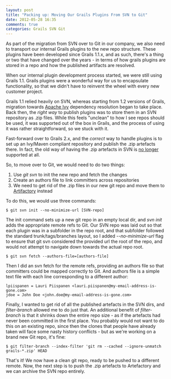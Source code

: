 ```yaml
---
layout: post
title: "Packing up: Moving Our Grails Plugins From SVN to Git"
date: 2012-05-28 16:35
comments: true
categories: Grails SVN Git
---
```


As part of the migration from SVN over to Git in our company, we also need to transport our internal Grails plugins to the new repo structure. These plugins have been developed since Grails 1.1.x, and as such, there's a thing or two that have changed over the years - in terms of how grails plugins are stored in a repo and how the published artifacts are resolved.

<!--more-->

When our internal plugin development process started, we were still using Grails 1.1. Grails plugins were a wonderful way for us to encapsulate functionality, so that we didn't have to reinvent the wheel with every new customer project.

Grails 1.1 relied heavily on SVN, whereas starting from 1.2 versions of Grails, migration towards [Apache Ivy](http://ant.apache.org/ivy/) dependency resolution began to take place. Back then, the _right way_ to publish plugins was to store them in an SVN repository as .zip files. While this feels "unclean" to how I see repos should be used, it was supported out of the box in Grails, and the process of using it was rather straightforward, so we stuck with it.

Fast-forward over to Grails 2.x, and the _correct_ way to handle plugins is to set up an Ivy/Maven compliant repository and publish the .zip artefacts there. In fact, the old way of having the .zip artefacts in SVN is [no longer](http://jira.grails.org/browse/GPRELEASE-36) supported at all.

So, to move over to Git, we would need to do two things:

1. Use _git svn_ to init the new repo and fetch the changes
2. Create an authors file to link committers across repositories
3. We need to get rid of the .zip files in our new git repo and move them to [Artifactory](http://www.jfrog.com/products.php) instead

To do this, we would use three commands:

    $ git svn init --no-minimize-url [SVN-repo]

The init command sets up a new git repo in an empty local dir, and _svn init_ adds the appropriate remote refs to Git. Our SVN repo was laid out so that each plugin was in a subfolder in the repo root, and that subfolder followed the standard trunk/tags/branches layout, so I added _--no-minimize-url_ flag to ensure that git svn considered the provided url the root of the repo, and would not attempt to navigate down towards the actual repo root.

    $ git svn fetch --authors-file=[authors-file]
    
Then I did an svn fetch for the remote refs, providing an authors file so that committers could be mapped correctly to Git. And authors file is a simple text file with each line corresponding to a different author:

    lpiispanen = Lauri Piispanen <lauri.piispanen@my-email-address-is-gone.com>
    jdoe = John Doe <john.doe@my-email-address-is-gone.com>

Finally, I wanted to get rid of all the published artefacts in the SVN dirs, and _filter-branch_ allowed me to do just that. An additional benefit of _filter-branch_ is that it shrinks down the entire repo size - as if the artefacts had never been committed in the first place. You probably would not want to do this on an existing repo, since then the clones that people have already taken will face some nasty history conflicts - but as we're working on a brand new Git repo, it's fine:
    
    $ git filter-branch --index-filter 'git rm --cached --ignore-unmatch grails-*.zip' HEAD


That's it! We now have a clean git repo, ready to be pushed to a different remote. Now, the next step is to push the .zip artefacts to Artefactory and we can archive the SVN repo entirely.
